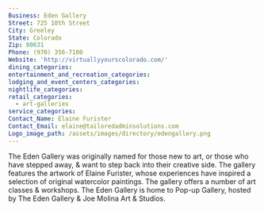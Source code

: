 ```yaml
---
Business: Eden Gallery
Street: 725 10th Street
City: Greeley
State: Colorado
Zip: 80631
Phone: (970) 356-7100
Website: 'http://virtuallyyourscolorado.com/'
dining_categories:
entertainment_and_recreation_categories:
lodging_and_event_centers_categories:
nightlife_categories:
retail_categories:
  - art-galleries
service_categories:
Contact_Name: Elaine Furister
Contact_Email: elaine@tailoredadminsolutions.com
Logo_image_path: /assets/images/directory/edengallery.png
---
```



The Eden Gallery was originally named for those new to art, or those who have stepped away, & want to step back into their creative side. The gallery features the artwork of Elaine Furister, whose experiences have inspired a selection of original watercolor paintings. The gallery offers a number of art classes & workshops. The Eden Gallery is home to Pop-up Gallery, hosted by The Eden Gallery & Joe Molina Art & Studios.